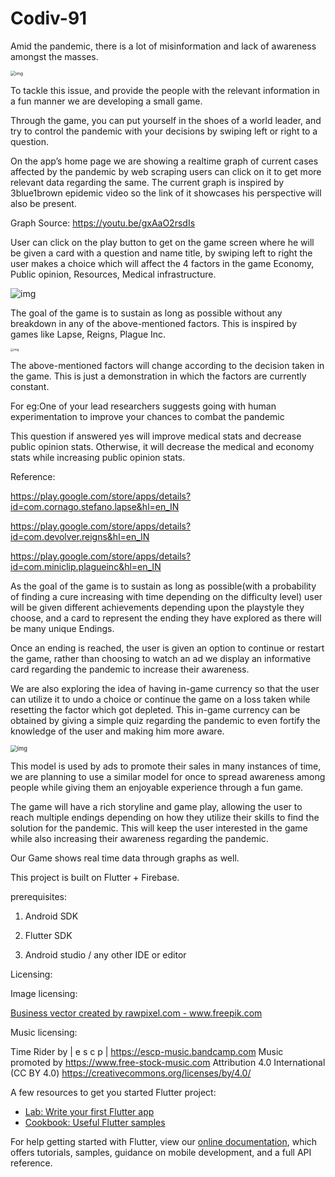 # Codiv-91





Amid the pandemic, there is a lot of misinformation and lack of awareness amongst the masses.

<img src="https://lh6.googleusercontent.com/arSt9SAdAKg1nYFYyB4zARlz8UeOsZCr-9J2ewvqWjbfR4L_CRzcalib64IIcyVTYPiQ1gSPSSsrUw9XlNT1-1kfddzwsx1jPIonPJ3uq6wjavT7yvk7JjQ6iahYxR2Vf-2rX1uP" alt="img" style="zoom: 50%;" />

To tackle this issue, and provide the people with the relevant information in a fun manner we are developing a small game.

Through the game, you can put yourself in the shoes of a world leader, and try to control the pandemic with your decisions by swiping left or right to a question. 

On the app’s home page we are showing a realtime graph of current cases affected by the pandemic by web scraping users can click on it to get more relevant data regarding the same. The current graph is inspired by 3blue1brown epidemic video so the link of it showcases his perspective will also be present.

Graph Source: https://youtu.be/gxAaO2rsdIs



User can click on the play button to get on the game screen where he will be given a card with a question and name title, by swiping left to right the user makes a choice which will affect the 4 factors in the game Economy, Public opinion, Resources, Medical infrastructure.



![img](https://lh5.googleusercontent.com/HRJ2DYi7iMWySVuXTRe9HE6yqiketwb0zRKLF_2oHibGCj2hL4DGxwUGPyxMq7-aVvW8RJXB7vpnm-YKHxLHdPjBnCAB_bqLlWTfUA8bgH4N1_Wee31hv3vtOFzHLacjJR8daHmC)



The goal of the game is to sustain as long as possible without any breakdown in any of the above-mentioned factors. This is inspired by games like Lapse, Reigns, Plague Inc. 

<img src="https://lh5.googleusercontent.com/O49FZnEmKBYBrF5C4EBCw0-Z_a-uwczpA1w-uy75oJs3yuqV8VPqklFaNpH5GoaiVvTPoR1B1fiWFOFOG_uIweb_9Tz_7xXgUxWkqmK4y_jA7NioHHW5CVjjQZg5BtZnLxW5MWrS" alt="img" style="zoom:33%;" />



The above-mentioned factors will change according to the decision taken in the game. This is just a demonstration in which the factors are currently constant. 

For eg:One of your lead researchers suggests going with human experimentation to improve your chances to combat the pandemic

This question if answered yes will improve medical stats and decrease public opinion stats. Otherwise, it will decrease the medical and economy stats while increasing public opinion stats.



Reference:

 https://play.google.com/store/apps/details?id=com.cornago.stefano.lapse&hl=en_IN

https://play.google.com/store/apps/details?id=com.devolver.reigns&hl=en_IN

https://play.google.com/store/apps/details?id=com.miniclip.plagueinc&hl=en_IN

As the goal of the game is to sustain as long as possible(with a probability of finding a cure increasing with time depending on the difficulty level) user will be given different achievements depending upon the playstyle they choose, and a card to represent the ending they have explored as there will be many unique Endings.

Once an ending is reached, the user is given an option to continue or restart the game, rather than choosing to watch an ad we display an informative card regarding the pandemic to increase their awareness.

We are also exploring the idea of having in-game currency so that the user can utilize it to undo a choice or continue the game on a loss taken while resetting the factor which got depleted. This in-game currency can be obtained by giving a simple quiz regarding the pandemic to even fortify the knowledge of the user and making him more aware.

<img src="https://lh6.googleusercontent.com/R85qT2Sfu1YkIRafZhp8-5SWOFwEAXvbQgoAMxwA-MnoxCy_ozeHPO3HUnHsxEXoZxut8XD8eQQ0dMlkj99WdD7Ioc9LgsCc_t31pNreg9IUfS6uTIQtFfzT3gQPqDHDrvmDpzLa" alt="img" style="zoom: 67%;" />



This model is used by ads to promote their sales in many instances of time, we are planning to use a similar model for once to spread awareness among people while giving them an enjoyable experience through a fun game.

The game will have a rich storyline and game play, allowing the user to reach multiple endings depending on how they utilize their skills to find the solution for the pandemic. This will keep the user interested in the game while also increasing their awareness regarding the pandemic. 	

Our Game shows real time data through graphs as well.

This project is built on  Flutter + Firebase.

prerequisites:



1. Android SDK

2. Flutter SDK

3. Android studio / any other IDE or editor


Licensing:

Image licensing: 

<a href="https://www.freepik.com/free-photos-vectors/business">Business vector created by rawpixel.com - www.freepik.com</a>

Music licensing: 

Time Rider by | e s c p | https://escp-music.bandcamp.com
Music promoted by https://www.free-stock-music.com
Attribution 4.0 International (CC BY 4.0)
https://creativecommons.org/licenses/by/4.0/

   

A few resources to get you started Flutter project:

- [Lab: Write your first Flutter app](https://flutter.dev/docs/get-started/codelab)
- [Cookbook: Useful Flutter samples](https://flutter.dev/docs/cookbook)

For help getting started with Flutter, view our
[online documentation](https://flutter.dev/docs), which offers tutorials,
samples, guidance on mobile development, and a full API reference.
